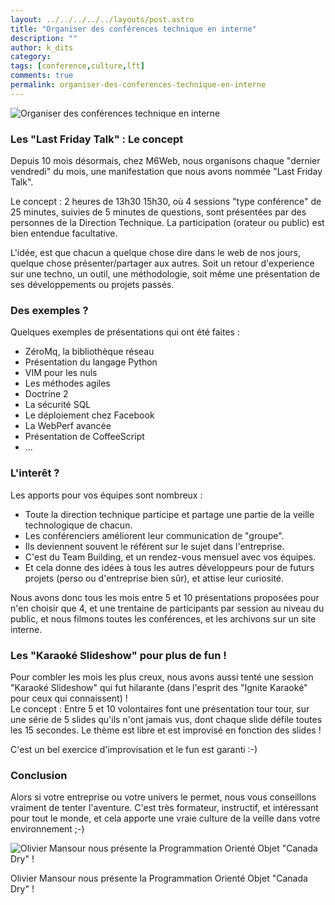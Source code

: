 ```yaml
---
layout: ../../../../../layouts/post.astro
title: "Organiser des conférences technique en interne"
description: ""
author: k_dits 
category: 
tags: [conference,culture,lft]
comments: true  
permalink: organiser-des-conferences-technique-en-interne
---
```


![Organiser des conférences technique en interne](/0-00-30-83-201212-ob_0b12e60631696ffc6a43352705db6566_lft.png)



### Les "Last Friday Talk" : Le concept

Depuis 10 mois désormais, chez M6Web, nous organisons chaque "dernier vendredi" du mois, une manifestation que nous avons nommée "Last Friday Talk".

Le concept : 2 heures de 13h30 15h30, où 4 sessions "type conférence" de 25 minutes, suivies de 5 minutes de questions, sont présentées par des personnes de la Direction Technique. La participation (orateur ou public) est bien entendue facultative.

L'idée, est que chacun a quelque chose dire dans le web de nos jours, quelque chose présenter/partager aux autres. Soit un retour d'experience sur une techno, un outil, une méthodologie, soit même une présentation de ses développements ou projets passés.



### Des exemples ?

Quelques exemples de présentations qui ont été faites :

- ZéroMq, la bibliothèque réseau
- Présentation du langage Python
- VIM pour les nuls
- Les méthodes agiles
- Doctrine 2
- La sécurité SQL
- Le déploiement chez Facebook
- La WebPerf avancée
- Présentation de CoffeeScript
- ...



### L'interêt ?

Les apports pour vos équipes sont nombreux :

- Toute la direction technique participe et partage une partie de la veille technologique de chacun.
- Les conférenciers améliorent leur communication de "groupe".
- Ils deviennent souvent le référent sur le sujet dans l'entreprise.
- C'est du Team Building, et un rendez-vous mensuel avec vos équipes.
- Et cela donne des idées à tous les autres développeurs pour de futurs projets (perso ou d'entreprise bien sûr), et attise leur curiosité.

Nous avons donc tous les mois entre 5 et 10 présentations proposées pour n'en choisir que 4, et une trentaine de participants par session au niveau du public, et nous filmons toutes les conférences, et les archivons sur un site interne.



### Les "Karaoké Slideshow" pour plus de fun !

Pour combler les mois les plus creux, nous avons aussi tenté une session "Karaoké Slideshow" qui fut hilarante (dans l'esprit des "Ignite Karaoké" pour ceux qui connaissent) !   
 Le concept : Entre 5 et 10 volontaires font une présentation tour tour, sur une série de 5 slides qu'ils n'ont jamais vus, dont chaque slide défile toutes les 15 secondes. Le thème est libre et est improvisé en fonction des slides !

C'est un bel exercice d'improvisation et le fun est garanti :-)



### Conclusion

Alors si votre entreprise ou votre univers le permet, nous vous conseillons vraiment de tenter l'aventure. C'est très formateur, instructif, et intéressant pour tout le monde, et cela apporte une vraie culture de la veille dans votre environnement ;-)



![Olivier Mansour nous présente la Programmation Orienté Objet "Canada Dry" !](/0-00-30-83-201212-ob_c94d17c6bcf9b50c3bd95396fb16475f_screenshot.jpg)

Olivier Mansour nous présente la Programmation Orienté Objet "Canada Dry" !



